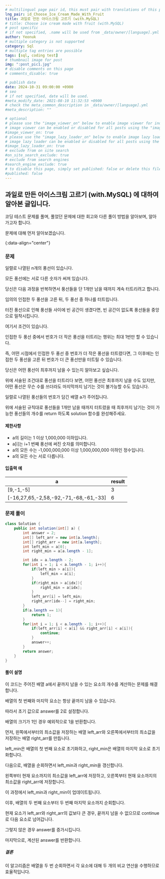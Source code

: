 ```yaml
---
# multilingual page pair id, this must pair with translations of this page. (This name must be unique)
lng_pair: id_Choose_Ice_Cream_Made_With_Fruit
title: 과일로 만든 아이스크림 고르기 (with.MySQL)
# title: Choose ice cream made with fruit (with.MySQL)
# post specific
# if not specified, .name will be used from _data/owner/[language].yml
author: Yeonuk
# multiple category is not supported
category: Sql
# multiple tag entries are possible
tags: [sql, coding test]
# thumbnail image for post
img: ":post_pic1.jpg"
# disable comments on this page
# comments_disable: true

# publish date
date: 2024-10-31 09:00:00 +0900
# seo
# if not specified, date will be used.
#meta_modify_date: 2021-08-10 11:32:53 +0900
# check the meta_common_description in _data/owner/[language].yml
#meta_description: ""

# optional
# please use the "image_viewer_on" below to enable image viewer for individual pages or posts (_posts/ or [language]/_posts folders).
# image viewer can be enabled or disabled for all posts using the "image_viewer_posts: true" setting in _data/conf/main.yml.
#image_viewer_on: true
# please use the "image_lazy_loader_on" below to enable image lazy loader for individual pages or posts (_posts/ or [language]/_posts folders).
# image lazy loader can be enabled or disabled for all posts using the "image_lazy_loader_posts: true" setting in _data/conf/main.yml.
#image_lazy_loader_on: true
# exclude from on site search
#on_site_search_exclude: true
# exclude from search engines
#search_engine_exclude: true
# to disable this page, simply set published: false or delete this file
#published: false
---
```


<!-- outline-start -->

## 과일로 만든 아이스크림 고르기 (with.MySQL) 에 대하여 알아본 글입니다.

코딩 테스트 문제를 풀며, 풀었던 문제에 대한 회고와 다른 풀이 방법을 알아보며, 알아가고자 합니다.

문제에 대해 먼저 알아보겠습니다.

{:data-align="center"}

<!-- outline-end -->

### 문제

일렬로 나열된 n개의 풍선이 있습니다.

모든 풍선에는 서로 다른 숫자가 써져 있습니다.

당신은 다음 과정을 반복하면서 풍선들을 단 1개만 남을 때까지 계속 터트리려고 합니다.

임의의 인접한 두 풍선을 고른 뒤, 두 풍선 중 하나를 터트립니다.

터진 풍선으로 인해 풍선들 사이에 빈 공간이 생겼다면, 빈 공간이 없도록 풍선들을 중앙으로 밀착시킵니다.

여기서 조건이 있습니다.

인접한 두 풍선 중에서 번호가 더 작은 풍선을 터트리는 행위는 최대 1번만 할 수 있습니다.

즉, 어떤 시점에서 인접한 두 풍선 중 번호가 더 작은 풍선을 터트렸다면, 그 이후에는 인접한 두 풍선을 고른 뒤 번호가 더 큰 풍선만을 터트릴 수 있습니다.

당신은 어떤 풍선이 최후까지 남을 수 있는지 알아보고 싶습니다.

위에 서술된 조건대로 풍선을 터트리다 보면, 어떤 풍선은 최후까지 남을 수도 있지만, 어떤 풍선은 무슨 수를 쓰더라도 마지막까지 남기는 것이 불가능할 수도 있습니다.

일렬로 나열된 풍선들의 번호가 담긴 배열 a가 주어집니다.

위에 서술된 규칙대로 풍선들을 1개만 남을 때까지 터트렸을 때 최후까지 남기는 것이 가능한 풍선들의 개수를 return 하도록 solution 함수를 완성해주세요.

#### 제한사항

- a의 길이는 1 이상 1,000,000 이하입니다.
- a[i]는 i+1 번째 풍선에 써진 숫자를 의미합니다.
- a의 모든 수는 -1,000,000,000 이상 1,000,000,000 이하인 정수입니다.
- a의 모든 수는 서로 다릅니다.

#### 입출력 예

<!--
| Column name | Type         | Nullable |
| ----------- | ------------ | -------- |
| CAR_ID      | INTEGER      | FALSE    |
| CAR_TYPE    | VARCHAR(255) | FALSE    |
| DAILY_FEE   | INTEGER      | FALSE    |
| OPTIONS     | VARCHAR(255) | FALSE    | -->

| a                                     | result |
| ------------------------------------- | ------ |
| [9,-1,-5]                             | 3      |
| [-16,27,65,-2,58,-92,-71,-68,-61,-33] | 6      |

<!-- | begin | target | words                                      | return |
| ----- | ------ | ------------------------------------------ | ------ |
| "hit" | "cog"  | ["hot", "dot", "dog", "lot", "log", "cog"] | 4      |
| "hit" | "cog"  | ["hot", "dot", "dog", "lot", "log"]        | 0      | -->

### 문제 풀이

```java
class Solution {
    public int solution(int[] a) {
        int answer = 2;
        int[] left_arr = new int[a.length];
        int[] right_arr = new int[a.length];
        int left_min = a[0];
        int right_min = a[a.length - 1];

        int idx = a.length - 2;
        for(int i = 1; i < a.length - 1; i++){
            if(left_min > a[i]){
                left_min = a[i];
            }
            if(right_min > a[idx]){
                right_min = a[idx];
            }
            left_arr[i] = left_min;
            right_arr[idx--] = right_min;
        }
        if(a.length == 1){
            return 1;
        }
        for(int i = 1; i < a.length - 1; i++){
            if(left_arr[i] < a[i] && right_arr[i] < a[i]){
                continue;
            }
            answer++;
        }
        return answer;
    }
}
```

#### 풀이 설명

이 코드는 주어진 배열 a에서 끝까지 남을 수 있는 요소의 개수를 계산하는 문제를 해결합니다.

배열의 첫 번째와 마지막 요소는 항상 끝까지 남을 수 있습니다.

따라서 초기 값으로 answer를 2로 설정합니다.

배열의 크기가 1인 경우 예외적으로 1을 반환합니다.

먼저, 왼쪽에서부터의 최소값을 저장하는 배열 left_arr와 오른쪽에서부터의 최소값을 저장하는 배열 right_arr를 만듭니다.

left_min은 배열의 첫 번째 요소로 초기화하고, right_min은 배열의 마지막 요소로 초기화합니다.

다음으로, 배열을 순회하면서 left_min과 right_min을 갱신합니다.

왼쪽부터 현재 요소까지의 최소값을 left_arr에 저장하고, 오른쪽부터 현재 요소까지의 최소값을 right_arr에 저장합니다.

이 과정에서 left_min과 right_min이 업데이트됩니다.

이후, 배열의 두 번째 요소부터 두 번째 마지막 요소까지 순회합니다.

현재 요소가 left_arr와 right_arr의 값보다 큰 경우, 끝까지 남을 수 없으므로 continue로 다음 요소로 넘어갑니다.

그렇지 않은 경우 answer를 증가시킵니다.

마지막으로, 계산된 answer를 반환합니다.

##### 결론

이 알고리즘은 배열을 두 번 순회하면서 각 요소에 대해 두 개의 비교 연산을 수행하므로 효율적입니다.
